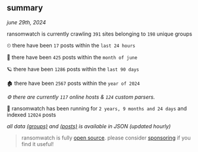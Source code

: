 
## summary
_june 29th, 2024_

ransomwatch is currently crawling `391` sites belonging to `198` unique groups

⏲ there have been `17` posts within the `last 24 hours`

🦈 there have been `425` posts within the `month of june`

🪐 there have been `1286` posts within the `last 90 days`

🏚 there have been `2567` posts within the `year of 2024`

_⚙️ there are currently `117` online hosts & `124` custom parsers._

🦕 ransomwatch has been running for `2 years, 9 months and 24 days` and indexed `12024` posts

_all data  [(groups)](http://ransomwhat.telemetry.ltd/groups) and [(posts)](http://ransomwhat.telemetry.ltd/posts) is available in JSON (updated hourly)_

> ransomwatch is fully [open source](https://github.com/joshhighet/ransomwatch#ransomwatch--). please consider [sponsoring](https://github.com/sponsors/joshhighet) if you find it useful!
